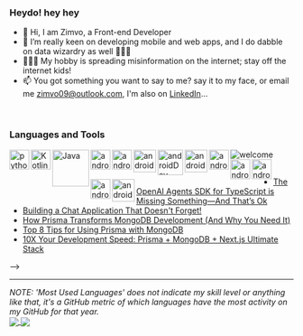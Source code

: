 ### Heydo! hey hey

- 👋 Hi, I am Zimvo, a Front-end Developer
- 👀 I’m really keen on developing mobile and web apps, and I do dabble on data wizardry as well 🧙🏽‍♂️️
- 🤷🏽‍♂️️ My hobby is spreading misinformation on the internet; stay off the internet kids!
- 📫 You got something you want to say to me? say it to my face, or email me zimvo09@outlook.com, I'm also on [LinkedIn](https://www.linkedin.com/in/zimvomatwa)...
<br/>

### Languages and Tools

<!-- <p align="center"> -->
<img align="center" alt="welcome" src="https://eudaimonia-dev.github.io/expectations.jpg"/>
<!-- </p> -->

<img align="left" alt="python" src="https://cdn.iconscout.com/icon/free/png-64/python-2-226051.png" width="35rem"/>

<img align="left" alt="Kotlin" src="https://cdn.iconscout.com/icon/free/png-64/kotlin-3628881-3030021.png" width="35rem"/> 

<img align="left" alt="Java" src="https://miro.medium.com/max/8642/1*iIXOmGDzrtTJmdwbn7cGMw.png" width="65rem"/>
<!-- https://cdn.iconscout.com/icon/free/png-64/java-58-1174951.png -->

<img align="left" alt="androidDev" src="https://cdn.iconscout.com/icon/free/png-256/firebase-3628772-3030134.png" width="35rem">

<img align="left" alt="androidDev" src="https://cdn.iconscout.com/icon/free/png-256/flutter-2752187-2285004.png" width="35rem">

<!-- <img align="left" alt="androidDev" src="https://www.logo.wine/a/logo/Microsoft_Excel/Microsoft_Excel-Logo.wine.svg" width="70rem"> -->

<!-- <img align="left" alt="androidDev" src="https://www.logo.wine/a/logo/JetBrains/JetBrains-Logo.wine.svg" width="70rem"> -->

<img align="left" alt="androidDev" src="https://cdn.iconscout.com/icon/free/png-64/github-34-225988.png" width="40rem">

<img align="left" alt="androidDev" src="https://cdn.iconscout.com/icon/free/png-64/mysql-3521596-2945040.png" width="45rem">

<img align="left" alt="androidDev" src="https://cdn.iconscout.com/icon/free/png-64/postgresql-226047.png" width="40rem">

<img align="left" alt="androidDev" src="https://cdn.iconscout.com/icon/free/png-64/html-3628838-3030115.png" width="35rem">

<img align="left" alt="androidDev" src="https://cdn.iconscout.com/icon/free/png-64/css-131-722685.png" width="35rem">

<img align="left" alt="androidDev" src="https://cdn.iconscout.com/icon/free/png-64/javascript-1-225993.png" width="35rem">

<img align="left" alt="androidDev" src="https://cdn.iconscout.com/icon/free/png-64/ubuntu-3521777-2945275.png" width="35rem">

<img align="left" alt="androidDev" src="https://cdn.iconscout.com/icon/free/png-64/figma-2296071-1912030.png" width="40rem">

<br/>
<br/>


<!-- --- -->

<!-- ### Snippet of me studies
<!-- BLOG-POST-LIST:START -->
- [The OpenAI Agents SDK for TypeScript is Missing Something—And That’s Ok](https://dev.to/mongodb/the-openai-agents-sdk-for-typescript-is-missing-something-and-thats-ok-1dco)
- [Building a Chat Application That Doesn&#39;t Forget!](https://dev.to/mongodb/building-a-chat-application-with-mongodb-memory-provider-for-vercel-ai-sdk-56ap)
- [How Prisma Transforms MongoDB Development &lpar;And Why You Need It&rpar;](https://dev.to/mongodb/how-prisma-transforms-mongodb-development-and-why-you-need-it-34bk)
- [Top 8 Tips for Using Prisma with MongoDB](https://dev.to/mongodb/top-8-tips-for-using-prisma-with-mongodb-582f)
- [10X Your Development Speed: Prisma + MongoDB + Next.js Ultimate Stack](https://dev.to/mongodb/10x-your-development-speed-prisma-mongodb-nextjs-ultimate-stack-5g1o)
<!-- BLOG-POST-LIST:END --> -->

---

<i>NOTE: 'Most Used Languages' does not indicate my skill level or anything like that, it's a GitHub metric of which languages have the most activity on my GitHub for that year.</i>
<br/>
<a href="https://github.com/zimvomatwa">
  <img align="center" src="https://github-readme-stats.vercel.app/api?username=ZimvoMatwa&show_icons=true&hide_border=true&theme=cobalt" />
</a>
<a href="https://github.com/zimvomatwa">
  <img align="center" src="https://github-readme-stats.vercel.app/api/top-langs/?username=zimvomatwa" />
</a>


<!---
ZimvoMatwa/ZimvoMatwa is a ✨ special ✨ repository because its `README.md` (this file) appears on your GitHub profile.
You can click the Preview link to take a look at your changes.
--->
